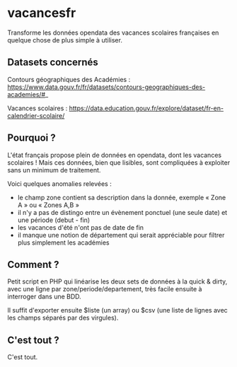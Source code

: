 # vacancesfr
Transforme les données opendata des vacances scolaires françaises en quelque chose de plus simple à utiliser.

## Datasets concernés
Contours géographiques des Académies : https://www.data.gouv.fr/fr/datasets/contours-geographiques-des-academies/#_

Vacances scolaires : https://data.education.gouv.fr/explore/dataset/fr-en-calendrier-scolaire/

## Pourquoi ?
L'état français propose plein de données en opendata, dont les vacances scolaires ! Mais ces données, bien que lisibles, sont compliquées à exploiter sans un minimum de traitement.

Voici quelques anomalies relevées :
- le champ zone contient sa description dans la donnée, exemple « Zone A » ou « Zones A,B »
- il n'y a pas de distingo entre un évènement ponctuel (une seule date) et une période (debut - fin)
- les vacances d'été n'ont pas de date de fin
- il manque une notion de département qui serait appréciable pour filtrer plus simplement les académies

## Comment ?
Petit script en PHP qui linéarise les deux sets de données à la quick & dirty, avec une ligne par zone/periode/departement, très facile ensuite à interroger dans une BDD.

Il suffit d'exporter ensuite $liste (un array) ou $csv (une liste de lignes avec les champs séparés par des virgules).

## C'est tout ?
C'est tout.
